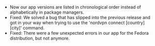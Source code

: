 * Now our app versions are listed in chronological order instead of alphabetically in package managers.
* Fixed: We solved a bug that has slipped into the previous release and got in your way when trying to use the 'nordvpn connect [country] [city]' command.
* Fixed: There were a few unexpected errors in our app for the Fedora distribution, but not anymore.
